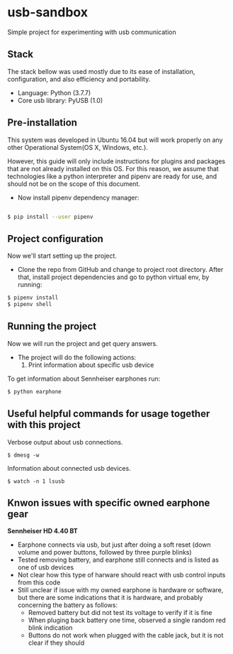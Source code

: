 # usb-sandbox
Simple project for experimenting with usb communication

## Stack

The stack bellow was used mostly due to its ease of installation, configuration, and also efficiency and portability.
* Language: Python (3.7.7)
* Core usb library: PyUSB (1.0)

## Pre-installation

This system was developed in Ubuntu 16.04 but will work properly on any other Operational System(OS X, Windows, etc.).

However, this guide will only include instructions for plugins and packages that are not already installed on this OS. For this reason, we assume that technologies like a python interpreter and pipenv are ready for use, and should not be on the scope of this document.

* Now install pipenv dependency manager:

```bash

$ pip install --user pipenv

```

## Project configuration

Now we'll start setting up the project.

* Clone the repo from GitHub and change to project root directory.
After that, install project dependencies and go to python virtual env, by running:

```bash
$ pipenv install
$ pipenv shell
```


## Running the project

Now we will run the project and get query answers.

* The project will do the following actions:
    1. Print information about specific usb device
    

To get information about Sennheiser earphones run:

```bash
$ python earphone
```

## Useful helpful commands for usage together with this project

Verbose output about usb connections.

```
$ dmesg -w
```

Information about connected usb devices.

```
$ watch -n 1 lsusb
```

## Knwon issues with specific owned earphone gear

   **Sennheiser HD 4.40 BT**
   - Earphone connects via usb, but just after doing a soft reset (down volume and power buttons, followed by three purple blinks)
   - Tested removing battery, and earphone still connects and is listed as one of usb devices
   - Not clear how this type of harware should react with usb control inputs from this code
   - Still unclear if issue with my owned earphone is hardware or software, but there are some indications that it is hardware, and probably concerning the battery as follows:
        - Removed battery but did not test its voltage to verify if it is fine
        - When pluging back battery one time, observed a single random red blink indication
        - Buttons do not work when plugged with the cable jack, but it is not clear if they should
